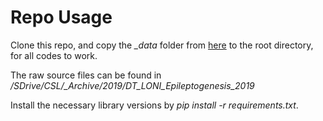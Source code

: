 # Repo Usage
Clone this repo, and copy the _\_data_ folder from [here](https://www.dropbox.com/sh/icfard16qqjpqrm/AAA3oMcZpGe1C0HZfqpflVIOa?dl=0) to the root directory, for all codes to work.

The raw source files can be found in _/SDrive/CSL/\_Archive/2019/DT\_LONI\_Epileptogenesis\_2019_

Install the necessary library versions by _pip install -r requirements.txt_.
